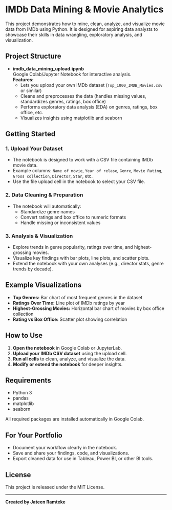 # IMDb Data Mining & Movie Analytics

This project demonstrates how to mine, clean, analyze, and visualize movie data from IMDb using Python. It is designed for aspiring data analysts to showcase their skills in data wrangling, exploratory analysis, and visualization.

## Project Structure

- **imdb_data_mining_upload.ipynb**  
  Google Colab/Jupyter Notebook for interactive analysis.  
  **Features:**
  - Lets you upload your own IMDb dataset (`Top_1000_IMDB_Movies.csv` or similar)
  - Cleans and preprocesses the data (handles missing values, standardizes genres, ratings, box office)
  - Performs exploratory data analysis (EDA) on genres, ratings, box office, etc.
  - Visualizes insights using matplotlib and seaborn

## Getting Started

### 1. Upload Your Dataset

- The notebook is designed to work with a CSV file containing IMDb movie data.
- Example columns: `Name of movie`, `Year of relase`, `Genre`, `Movie Rating`, `Gross collection`, `Director`, `Star`, etc.
- Use the file upload cell in the notebook to select your CSV file.

### 2. Data Cleaning & Preparation

- The notebook will automatically:
  - Standardize genre names
  - Convert ratings and box office to numeric formats
  - Handle missing or inconsistent values

### 3. Analysis & Visualization

- Explore trends in genre popularity, ratings over time, and highest-grossing movies.
- Visualize key findings with bar plots, line plots, and scatter plots.
- Extend the notebook with your own analyses (e.g., director stats, genre trends by decade).

## Example Visualizations

- **Top Genres:** Bar chart of most frequent genres in the dataset
- **Ratings Over Time:** Line plot of IMDb ratings by year
- **Highest-Grossing Movies:** Horizontal bar chart of movies by box office collection
- **Rating vs Box Office:** Scatter plot showing correlation

## How to Use

1. **Open the notebook** in Google Colab or JupyterLab.
2. **Upload your IMDb CSV dataset** using the upload cell.
3. **Run all cells** to clean, analyze, and visualize the data.
4. **Modify or extend the notebook** for deeper insights.

## Requirements

- Python 3
- pandas
- matplotlib
- seaborn

All required packages are installed automatically in Google Colab.

## For Your Portfolio

- Document your workflow clearly in the notebook.
- Save and share your findings, code, and visualizations.
- Export cleaned data for use in Tableau, Power BI, or other BI tools.

## License

This project is released under the MIT License.

---

**Created by Jateen Ramteke**

